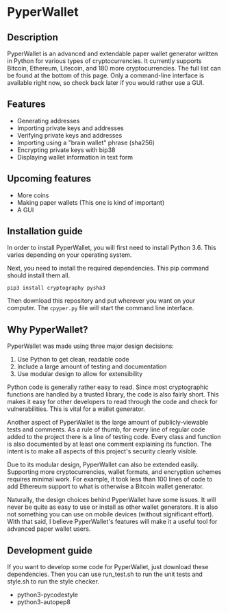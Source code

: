# PyperWallet

## Description
PyperWallet is an advanced and extendable paper wallet generator written in Python for various types of cryptocurrencies. It currently supports Bitcoin, Ethereum, Litecoin, and 180 more cryptocurrencies. The full list can be found at the bottom of this page. Only a command-line interface is available right now, so check back later if you would rather use a GUI.

## Features
* Generating addresses
* Importing private keys and addresses
* Verifying private keys and addresses
* Importing using a "brain wallet" phrase (sha256)
* Encrypting private keys with bip38
* Displaying wallet information in text form

## Upcoming features
* More coins
* Making paper wallets (This one is kind of important)
* A GUI

## Installation guide
In order to install PyperWallet, you will first need to install Python 3.6. This varies depending on your operating system.

Next, you need to install the required dependencies. This pip command should install them all.
```
pip3 install cryptography pysha3
```
Then download this repository and put wherever you want on your computer. The `cpyper.py` file will start the command line interface.

## Why PyperWallet?
PyperWallet was made using three major design decisions:
1. Use Python to get clean, readable code
2. Include a large amount of testing and documentation
3. Use modular design to allow for extensibility

Python code is generally rather easy to read. Since most cryptographic functions are handled by a trusted library, the code is also fairly short. This makes it easy for other developers to read through the code and check for vulnerabilities. This is vital for a wallet generator.

Another aspect of PyperWallet is the large amount of publicly-viewable tests and comments. As a rule of thumb, for every line of regular code added to the project there is a line of testing code. Every class and function is also documented by at least one comment explaining its function. The intent is to make all aspects of this project's security clearly visible.

Due to its modular design, PyperWallet can also be extended easily. Supporting more cryptocurrencies, wallet formats, and encryption schemes requires minimal work. For example, it took less than 100 lines of code to add Ethereum support to what is otherwise a Bitcoin wallet generator.

Naturally, the design choices behind PyperWallet have some issues. It will never be quite as easy to use or install as other wallet generators. It is also not something you can use on mobile devices (without significant effort). With that said, I believe PyperWallet's features will make it a useful tool for advanced paper wallet users.

## Development guide
If you want to develop some code for PyperWallet, just download these dependencies. Then you can use run_test.sh to run the unit tests and style.sh to run the style checker.
* python3-pycodestyle
* python3-autopep8
